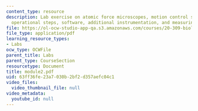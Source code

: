 ```yaml
---
content_type: resource
description: Lab exercise on atomic force microscopes, motion control system, major
  operational steps, software, additional instrumentation, and measuring image dimensions.
file: https://ol-ocw-studio-app-qa.s3.amazonaws.com/courses/20-309-biological-engineering-ii-instrumentation-and-measurement-fall-2006/63ff36fe23a7030b2bf2d357aefc04c1_module2.pdf
file_type: application/pdf
learning_resource_types:
- Labs
ocw_type: OCWFile
parent_title: Labs
parent_type: CourseSection
resourcetype: Document
title: module2.pdf
uid: 63ff36fe-23a7-030b-2bf2-d357aefc04c1
video_files:
  video_thumbnail_file: null
video_metadata:
  youtube_id: null
---
```


